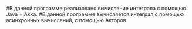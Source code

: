 #В данной программе реализовано вычисление интеграла с помощью Java + Akka.
#В данной программе вычисляется интеграл,с помощью асинхронных вычислений, с помощью Акторов
